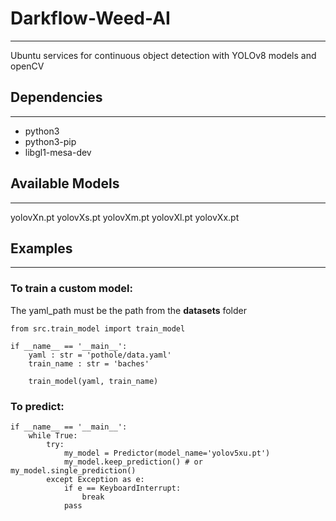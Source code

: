 # Darkflow-Weed-AI
---

Ubuntu services for continuous object detection with YOLOv8 models and openCV

## Dependencies
---

- python3
- python3-pip
- libgl1-mesa-dev

## Available Models
---
yolovXn.pt
yolovXs.pt
yolovXm.pt
yolovXl.pt
yolovXx.pt

## Examples
---

### To train a custom model:
The yaml_path must be the path from the **datasets** folder

```
from src.train_model import train_model

if __name__ == '__main__':
    yaml : str = 'pothole/data.yaml'
    train_name : str = 'baches'
    
    train_model(yaml, train_name)
```

### To predict:

```
if __name__ == '__main__':
    while True:
        try:
            my_model = Predictor(model_name='yolov5xu.pt')
            my_model.keep_prediction() # or my_model.single_prediction()
        except Exception as e:
            if e == KeyboardInterrupt:
                break
            pass
        
```